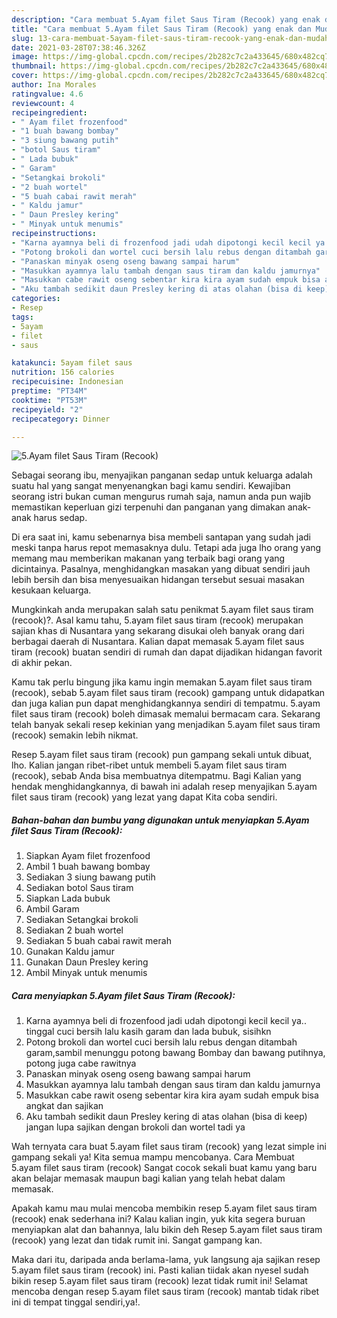 ```yaml
---
description: "Cara membuat 5.Ayam filet Saus Tiram (Recook) yang enak dan Mudah Dibuat"
title: "Cara membuat 5.Ayam filet Saus Tiram (Recook) yang enak dan Mudah Dibuat"
slug: 13-cara-membuat-5ayam-filet-saus-tiram-recook-yang-enak-dan-mudah-dibuat
date: 2021-03-28T07:38:46.326Z
image: https://img-global.cpcdn.com/recipes/2b282c7c2a433645/680x482cq70/5ayam-filet-saus-tiram-recook-foto-resep-utama.jpg
thumbnail: https://img-global.cpcdn.com/recipes/2b282c7c2a433645/680x482cq70/5ayam-filet-saus-tiram-recook-foto-resep-utama.jpg
cover: https://img-global.cpcdn.com/recipes/2b282c7c2a433645/680x482cq70/5ayam-filet-saus-tiram-recook-foto-resep-utama.jpg
author: Ina Morales
ratingvalue: 4.6
reviewcount: 4
recipeingredient:
- " Ayam filet frozenfood"
- "1 buah bawang bombay"
- "3 siung bawang putih"
- "botol Saus tiram"
- " Lada bubuk"
- " Garam"
- "Setangkai brokoli"
- "2 buah wortel"
- "5 buah cabai rawit merah"
- " Kaldu jamur"
- " Daun Presley kering"
- " Minyak untuk menumis"
recipeinstructions:
- "Karna ayamnya beli di frozenfood jadi udah dipotongi kecil kecil ya.. tinggal cuci bersih lalu kasih garam dan lada bubuk, sisihkn"
- "Potong brokoli dan wortel cuci bersih lalu rebus dengan ditambah garam,sambil menunggu potong bawang Bombay dan bawang putihnya, potong juga cabe rawitnya"
- "Panaskan minyak oseng oseng bawang sampai harum"
- "Masukkan ayamnya lalu tambah dengan saus tiram dan kaldu jamurnya"
- "Masukkan cabe rawit oseng sebentar kira kira ayam sudah empuk bisa angkat dan sajikan"
- "Aku tambah sedikit daun Presley kering di atas olahan (bisa di keep) jangan lupa sajikan dengan brokoli dan wortel tadi ya"
categories:
- Resep
tags:
- 5ayam
- filet
- saus

katakunci: 5ayam filet saus 
nutrition: 156 calories
recipecuisine: Indonesian
preptime: "PT34M"
cooktime: "PT53M"
recipeyield: "2"
recipecategory: Dinner

---
```



![5.Ayam filet Saus Tiram (Recook)](https://img-global.cpcdn.com/recipes/2b282c7c2a433645/680x482cq70/5ayam-filet-saus-tiram-recook-foto-resep-utama.jpg)

Sebagai seorang ibu, menyajikan panganan sedap untuk keluarga adalah suatu hal yang sangat menyenangkan bagi kamu sendiri. Kewajiban seorang istri bukan cuman mengurus rumah saja, namun anda pun wajib memastikan keperluan gizi terpenuhi dan panganan yang dimakan anak-anak harus sedap.

Di era  saat ini, kamu sebenarnya bisa membeli santapan yang sudah jadi meski tanpa harus repot memasaknya dulu. Tetapi ada juga lho orang yang memang mau memberikan makanan yang terbaik bagi orang yang dicintainya. Pasalnya, menghidangkan masakan yang dibuat sendiri jauh lebih bersih dan bisa menyesuaikan hidangan tersebut sesuai masakan kesukaan keluarga. 



Mungkinkah anda merupakan salah satu penikmat 5.ayam filet saus tiram (recook)?. Asal kamu tahu, 5.ayam filet saus tiram (recook) merupakan sajian khas di Nusantara yang sekarang disukai oleh banyak orang dari berbagai daerah di Nusantara. Kalian dapat memasak 5.ayam filet saus tiram (recook) buatan sendiri di rumah dan dapat dijadikan hidangan favorit di akhir pekan.

Kamu tak perlu bingung jika kamu ingin memakan 5.ayam filet saus tiram (recook), sebab 5.ayam filet saus tiram (recook) gampang untuk didapatkan dan juga kalian pun dapat menghidangkannya sendiri di tempatmu. 5.ayam filet saus tiram (recook) boleh dimasak memalui bermacam cara. Sekarang telah banyak sekali resep kekinian yang menjadikan 5.ayam filet saus tiram (recook) semakin lebih nikmat.

Resep 5.ayam filet saus tiram (recook) pun gampang sekali untuk dibuat, lho. Kalian jangan ribet-ribet untuk membeli 5.ayam filet saus tiram (recook), sebab Anda bisa membuatnya ditempatmu. Bagi Kalian yang hendak menghidangkannya, di bawah ini adalah resep menyajikan 5.ayam filet saus tiram (recook) yang lezat yang dapat Kita coba sendiri.

<!--inarticleads1-->

##### Bahan-bahan dan bumbu yang digunakan untuk menyiapkan 5.Ayam filet Saus Tiram (Recook):

1. Siapkan  Ayam filet frozenfood
1. Ambil 1 buah bawang bombay
1. Sediakan 3 siung bawang putih
1. Sediakan botol Saus tiram
1. Siapkan  Lada bubuk
1. Ambil  Garam
1. Sediakan Setangkai brokoli
1. Sediakan 2 buah wortel
1. Sediakan 5 buah cabai rawit merah
1. Gunakan  Kaldu jamur
1. Gunakan  Daun Presley kering
1. Ambil  Minyak untuk menumis




<!--inarticleads2-->

##### Cara menyiapkan 5.Ayam filet Saus Tiram (Recook):

1. Karna ayamnya beli di frozenfood jadi udah dipotongi kecil kecil ya.. tinggal cuci bersih lalu kasih garam dan lada bubuk, sisihkn
1. Potong brokoli dan wortel cuci bersih lalu rebus dengan ditambah garam,sambil menunggu potong bawang Bombay dan bawang putihnya, potong juga cabe rawitnya
1. Panaskan minyak oseng oseng bawang sampai harum
1. Masukkan ayamnya lalu tambah dengan saus tiram dan kaldu jamurnya
1. Masukkan cabe rawit oseng sebentar kira kira ayam sudah empuk bisa angkat dan sajikan
1. Aku tambah sedikit daun Presley kering di atas olahan (bisa di keep) jangan lupa sajikan dengan brokoli dan wortel tadi ya




Wah ternyata cara buat 5.ayam filet saus tiram (recook) yang lezat simple ini gampang sekali ya! Kita semua mampu mencobanya. Cara Membuat 5.ayam filet saus tiram (recook) Sangat cocok sekali buat kamu yang baru akan belajar memasak maupun bagi kalian yang telah hebat dalam memasak.

Apakah kamu mau mulai mencoba membikin resep 5.ayam filet saus tiram (recook) enak sederhana ini? Kalau kalian ingin, yuk kita segera buruan menyiapkan alat dan bahannya, lalu bikin deh Resep 5.ayam filet saus tiram (recook) yang lezat dan tidak rumit ini. Sangat gampang kan. 

Maka dari itu, daripada anda berlama-lama, yuk langsung aja sajikan resep 5.ayam filet saus tiram (recook) ini. Pasti kalian tiidak akan nyesel sudah bikin resep 5.ayam filet saus tiram (recook) lezat tidak rumit ini! Selamat mencoba dengan resep 5.ayam filet saus tiram (recook) mantab tidak ribet ini di tempat tinggal sendiri,ya!.

